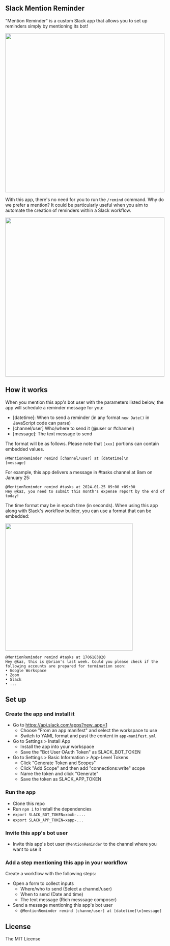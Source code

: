 ## Slack Mention Reminder

"Mention Reminder" is a custom Slack app that allows you to set up reminders simply by mentioning its bot!

<img width="500" src="https://github.com/seratch/slack-mention-reminder/assets/19658/e1323357-c449-46fa-ad84-b406446b008a">

With this app, there's no need for you to run the `/remind` command. Why do we prefer a mention? It could be particularly useful when you aim to automate the creation of reminders within a Slack workflow.

<img width="500" src="https://github.com/seratch/slack-mention-reminder/assets/19658/23760d3b-0224-46ee-8633-38e1b850afd5">

## How it works

When you mention this app's bot user with the parameters listed below, the app will schedule a reminder message for you:

- [datetime]: When to send a reminder (in any format `new Date()` in JavaScript code can parse)
- [channel/user] Who/where to send it (@user or #channel)
- [message]: The text message to send

The format will be as follows. Please note that `[xxx]` portions can contain embedded values.

```
@MentionReminder remind [channel/user] at [datetime]\n
[message]
```

For example, this app delivers a message in #tasks channel at 9am on January 25:

```
@MentionReminder remind #tasks at 2024-01-25 09:00 +09:00
Hey @kaz, you need to submit this month's expense report by the end of today!
```

The time format may be in epoch time (in seconds). When using this app along with Slack's workflow builder, you can use a format that can be embedded:

<img width="400" src="https://github.com/seratch/slack-mention-reminder/assets/19658/d4d1ac02-bbc7-4c0b-aa09-1ea6cce10a37">

```
@MentionReminder remind #tasks at 1706183820
Hey @kaz, this is @brian's last week. Could you please check if the following accounts are prepared for termination soon:
• Google Workspace
• Zoom
• Slack
• ...
```

## Set up

### Create the app and install it

- Go to https://api.slack.com/apps?new_app=1
  - Choose "From an app manifest" and select the workspace to use
  - Switch to YAML format and past the content in `app-manifest.yml`
- Go to Settings > Install App
  - Install the app into your workspace
  - Save the "Bot User OAuth Token" as SLACK_BOT_TOKEN
- Go to Settings > Basic Information > App-Level Tokens
  - Click "Generate Token and Scopes"
  - Click "Add Scope" and then add "connections:write" scope
  - Name the token and click "Generate"
  - Save the token as SLACK_APP_TOKEN

### Run the app

- Clone this repo
- Run `npm i` to install the dependencies
- `export SLACK_BOT_TOKEN=xoxb-....`
- `export SLACK_APP_TOKEN=xapp-...`

### Invite this app's bot user

- Invite this app's bot user `@MentionReminder` to the channel where you want to use it

### Add a step mentioning this app in your workflow

Create a workflow with the following steps:
- Open a form to collect inputs
  - Where/who to send (Select a channel/user)
  - When to send (Date and time)
  - The text message (Rich messsage composer)
- Send a message mentioning this app's bot user
  - `@MentionReminder remind [channe/user] at [datetime]\n[message]`



## License

The MIT License
